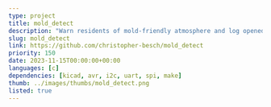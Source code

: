 ```yaml
---
type: project
title: mold_detect
description: "Warn residents of mold-friendly atmosphere and log opened windows."
slug: mold_detect
link: https://github.com/christopher-besch/mold_detect
priority: 150
date: 2023-11-15T00:00:00+00:00
languages: [c]
dependencies: [kicad, avr, i2c, uart, spi, make]
thumb: ../images/thumbs/mold_detect.png
listed: true
---
```


